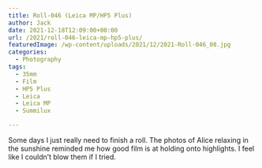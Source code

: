 ```yaml
---
title: Roll-046 (Leica MP/HP5 Plus)
author: Jack
date: 2021-12-18T12:09:00+00:00
url: /2021/roll-046-leica-mp-hp5-plus/
featuredImage: /wp-content/uploads/2021/12/2021-Roll-046_08.jpg
categories:
  - Photography
tags:
  - 35mm
  - Film
  - HP5 Plus
  - Leica
  - Leica MP
  - Summilux

---
```


Some days I just really need to finish a roll. The photos of Alice relaxing in the sunshine reminded me how good film is at holding onto highlights. I feel like I couldn&#8217;t blow them if I tried.

<figure class="wp-container-3 wp-block-gallery-624ad30823b01 wp-block-gallery has-nested-images columns-default is-cropped"> 

<figure class="wp-block-image size-large">
<img data-id="2345"  src="/wp-content/uploads/2021/12/2021-Roll-046_13.jpg" alt="" class="wp-image-2345" /></figure> 

<figure class="wp-block-image size-large"><img data-id="2346"  src="/wp-content/uploads/2021/12/2021-Roll-046_09.jpg" alt="" class="wp-image-2346" /></figure> 

<figure class="wp-block-image size-large"><img data-id="2347"  src="/wp-content/uploads/2021/12/2021-Roll-046_08.jpg" alt="" class="wp-image-2347" /></figure> 

<figure class="wp-block-image size-large"><img data-id="2348"  src="/wp-content/uploads/2021/12/2021-Roll-046_07.jpg" alt="" class="wp-image-2348" /></figure> 

<figure class="wp-block-image size-large"><img data-id="2349"  src="/wp-content/uploads/2021/12/2021-Roll-046_03.jpg" alt="" class="wp-image-2349" /></figure> </figure>
